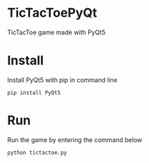 # TicTacToePyQt
TicTacToe game made with PyQt5

# Install
Install PyQt5 with pip in command line

```pip install PyQt5```

# Run
Run the game by entering the command below 

```python tictactoe.py```

